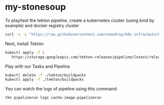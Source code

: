 # my-stonesoup

To play/test the tekton pipeline, create a kubernetes cluster (using kind by example) and docker registry cluster

```bash
curl -s -L "https://raw.githubusercontent.com/snowdrop/k8s-infra/main/kind/kind-reg-ingress.sh" | bash -s y latest 0
```

Next, install Tekton
```bash
kubectl apply -f \
   https://storage.googleapis.com/tekton-releases/pipeline/latest/release.yaml
```

Play with our Tasks and Pipeline

```bash
kubectl delete -f ./tekton/buildpacks
kubectl apply -f ./tekton/buildpacks
```

You can watch the logs of pipeline using this command:
```bash
tkn pipelinerun logs cache-image-pipelinerun
```
